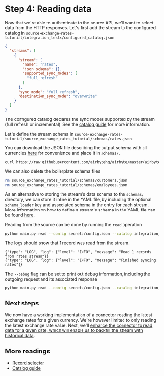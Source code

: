 # Step 4: Reading data

Now that we're able to authenticate to the source API, we'll want to select data from the HTTP responses.
Let's first add the stream to the configured catalog in `source-exchange-rates-tutorial/integration_tests/configured_catalog.json`

```json
{
  "streams": [
    {
      "stream": {
        "name": "rates",
        "json_schema": {},
        "supported_sync_modes": [
          "full_refresh"
        ]
      },
      "sync_mode": "full_refresh",
      "destination_sync_mode": "overwrite"
    }
  ]
}
```

The configured catalog declares the sync modes supported by the stream (full refresh or incremental).
See the [catalog guide](https://docs.airbyte.io/understanding-airbyte/beginners-guide-to-catalog) for more information.

Let's define the stream schema in `source-exchange-rates-tutorial/source_exchange_rates_tutorial/schemas/rates.json`

You can download the JSON file describing the output schema with all currencies [here](https://raw.githubusercontent.com/airbytehq/airbyte/master/airbyte-cdk/python/docs/tutorials/http_api_source_assets/exchange_rates.json) for convenience and place it in `schemas/`.

```bash
curl https://raw.githubusercontent.com/airbytehq/airbyte/master/airbyte-cdk/python/docs/tutorials/http_api_source_assets/exchange_rates.json > source_exchange_rates_tutorial/schemas/rates.json
```

We can also delete the boilerplate schema files

```bash
rm source_exchange_rates_tutorial/schemas/customers.json
rm source_exchange_rates_tutorial/schemas/employees.json
```

As an alternative to storing the stream's data schema to the `schemas/` directory, we can store it inline in the YAML file, by including the optional `schema_loader` key and associated schema in the entry for each stream. More information on how to define a stream's schema in the YAML file can be found [here](../understanding-the-yaml-file/yaml-overview.md).

Reading from the source can be done by running the `read` operation

```bash
python main.py read --config secrets/config.json --catalog integration_tests/configured_catalog.json
```

The logs should show that 1 record was read from the stream.

```
{"type": "LOG", "log": {"level": "INFO", "message": "Read 1 records from rates stream"}}
{"type": "LOG", "log": {"level": "INFO", "message": "Finished syncing rates"}}
```

The `--debug` flag can be set to print out debug information, including the outgoing request and its associated response

```bash
python main.py read --config secrets/config.json --catalog integration_tests/configured_catalog.json --debug
```

## Next steps

We now have a working implementation of a connector reading the latest exchange rates for a given currency.
We're however limited to only reading the latest exchange rate value.
Next, we'll [enhance the connector to read data for a given date, which will enable us to backfill the stream with historical data](5-incremental-reads.md).

## More readings

- [Record selector](../understanding-the-yaml-file/record-selector.md)
- [Catalog guide](https://docs.airbyte.io/understanding-airbyte/beginners-guide-to-catalog)
